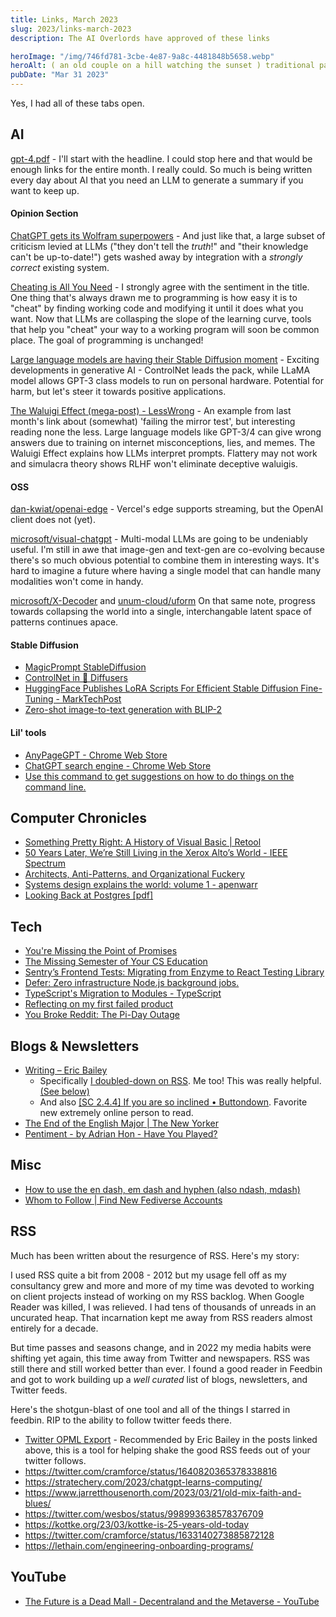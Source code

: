 ```yaml
---
title: Links, March 2023
slug: 2023/links-march-2023
description: The AI Overlords have approved of these links

heroImage: "/img/746fd781-3cbe-4e87-9a8c-4481848b5658.webp"
heroAlt: ( an old couple on a hill watching the sunset ) traditional painting style muted colors by Vincent van Gogh Tilt Shift, Cinestill 800T 35mm. best of flickr. by artist laurie greasley. - Stable Diffusion v1.5
pubDate: "Mar 31 2023"
---
```


Yes, I had all of these tabs open.

## AI

[gpt-4.pdf](https://cdn.openai.com/papers/gpt-4.pdf) - I'll start with the headline. I could stop here and that would be enough links for the entire month. I really could. So much is being written every day about AI that you need an LLM to generate a summary if you want to keep up.

#### Opinion Section

[ChatGPT gets its Wolfram superpowers](https://writings.stephenwolfram.com/2023/03/chatgpt-gets-its-wolfram-superpowers/) - And just like that, a large subset of criticism levied at LLMs ("they don't tell the _truth_!" and "their knowledge can't be up-to-date!") gets washed away by integration with a _strongly correct_ existing system.

[Cheating is All You Need](https://about.sourcegraph.com/blog/cheating-is-all-you-need) - I strongly agree with the sentiment in the title. One thing that's always drawn me to programming is how easy it is to "cheat" by finding working code and modifying it until it does what you want. Now that LLMs are collasping the slope of the learning curve, tools that help you "cheat" your way to a working program will soon be common place. The goal of programming is unchanged!

[Large language models are having their Stable Diffusion moment](https://simonwillison.net/2023/Mar/11/llama/) - Exciting developments in generative AI - ControlNet leads the pack, while LLaMA model allows GPT-3 class models to run on personal hardware. Potential for harm, but let's steer it towards positive applications.

[The Waluigi Effect (mega-post) - LessWrong](https://www.lesswrong.com/posts/D7PumeYTDPfBTp3i7/the-waluigi-effect-mega-post) - An example from last month's link about (somewhat) 'failing the mirror test', but interesting reading none the less. Large language models like GPT-3/4 can give wrong answers due to training on internet misconceptions, lies, and memes. The Waluigi Effect explains how LLMs interpret prompts. Flattery may not work and simulacra theory shows RLHF won't eliminate deceptive waluigis.

#### OSS

[dan-kwiat/openai-edge](https://github.com/dan-kwiat/openai-edge) - Vercel's edge supports streaming, but the OpenAI client does not (yet).

[microsoft/visual-chatgpt](https://github.com/microsoft/visual-chatgpt) - Multi-modal LLMs are going to be undeniably useful. I'm still in awe that image-gen and text-gen are co-evolving because there's so much obvious potential to combine them in interesting ways. It's hard to imagine a future where having a single model that can handle many modalities won't come in handy.

[microsoft/X-Decoder](https://github.com/microsoft/X-Decoder) and [unum-cloud/uform](https://github.com/unum-cloud/uform) On that same note, progress towards collapsing the world into a single, interchangable latent space of patterns continues apace.



#### Stable Diffusion
- [MagicPrompt StableDiffusion](https://huggingface.co/Gustavosta/MagicPrompt-Stable-Diffusion?text=Portrait+of)
- [ControlNet in 🧨 Diffusers](https://huggingface.co/blog/controlnet)
- [HuggingFace Publishes LoRA Scripts For Efficient Stable Diffusion Fine-Tuning - MarkTechPost](https://www.marktechpost.com/2023/02/18/huggingface-publishes-lora-scripts-for-efficient-stable-diffusion-fine-tuning/)
- [Zero-shot image-to-text generation with BLIP-2](https://huggingface.co/blog/blip-2)

#### Lil' tools

- [AnyPageGPT - Chrome Web Store](https://chrome.google.com/webstore/detail/anypagegpt/keelaohbekengdipnogignilgbabhhec)
- [ChatGPT search engine - Chrome Web Store](https://chrome.google.com/webstore/detail/chatgpt-search-engine/copaigionceiijiolkfnbgpcnkeclhhd/related)
- [Use this command to get suggestions on how to do things on the command line.](https://gist.github.com/spullara/0fc3e88150f66179017b9aa1758d49d2)


## Computer Chronicles
* [Something Pretty Right: A History of Visual Basic | Retool](https://retool.com/visual-basic/)
* [50 Years Later, We’re Still Living in the Xerox Alto’s World - IEEE Spectrum](https://spectrum.ieee.org/xerox-alto)
* [Architects, Anti-Patterns, and Organizational Fuckery](https://charity.wtf/2023/03/09/architects-anti-patterns-and-organizational-fuckery/)
* [Systems design explains the world: volume 1 - apenwarr](https://apenwarr.ca/log/20201227)
* [Looking Back at Postgres [pdf]](https://arxiv.org/pdf/1901.01973.pdf)

## Tech
* [You're Missing the Point of Promises](https://blog.domenic.me/youre-missing-the-point-of-promises/)
* [The Missing Semester of Your CS Education](https://missing.csail.mit.edu/)
* [Sentry’s Frontend Tests: Migrating from Enzyme to React Testing Library](https://blog.sentry.io/2023/02/23/sentrys-frontend-tests-migrating-from-enzyme-to-react-testing-library/)
* [Defer: Zero infrastructure Node.js background jobs.](https://docs.defer.run/platform/executions/)
* [TypeScript's Migration to Modules - TypeScript](https://devblogs.microsoft.com/typescript/typescripts-migration-to-modules/)
* [Reflecting on my first failed product](https://mcarter.me/posts/my-first-failed-product)
* [You Broke Reddit: The Pi-Day Outage](https://www.reddit.com/r/RedditEng/comments/11xx5o0/you_broke_reddit_the_piday_outage/)


## Blogs & Newsletters

* [Writing – Eric Bailey](https://ericwbailey.design/published/)
  * Specifically [I doubled-down on RSS](https://ericwbailey.website/published/i-doubled-down-on-rss/). Me too! This was really helpful. [(See below)](#rss)
  * And also [[SC 2.4.4] If you are so inclined • Buttondown](https://buttondown.email/ericwbailey/archive/sc-244/). Favorite new extremely online person to read.
* [The End of the English Major | The New Yorker](https://www.newyorker.com/magazine/2023/03/06/the-end-of-the-english-major)
* [Pentiment - by Adrian Hon - Have You Played?](https://adrianhon.substack.com/p/pentiment)

## Misc
* [How to use the en dash, em dash and hyphen (also ndash, mdash)](https://www.punctuationmatters.com/en-dash-em-dash-hyphen/)
* [Whom to Follow | Find New Fediverse Accounts](https://whomtofollow.com/?account=sambreed%40mastodon.social)

<a name="rss"></a>
## RSS

Much has been written about the resurgence of RSS. Here's my story:

I used RSS quite a bit from 2008 - 2012 but my usage fell off as my consultancy grew and more and more of my time was devoted to working on client projects instead of working on my RSS backlog. When Google Reader was killed, I was relieved. I had tens of thousands of unreads in an uncurated heap. That incarnation kept me away from RSS readers almost entirely for a decade.

But time passes and seasons change, and in 2022 my media habits were shifting yet again, this time away from Twitter and newspapers. RSS was still there and still worked better than ever. I found a good reader in Feedbin and got to work building up a _well curated_ list of blogs, newsletters, and Twitter feeds.

Here's the shotgun-blast of one tool and all of the things I starred in feedbin. RIP to the ability to follow twitter feeds there.

* [Twitter OPML Export](https://opml.glitch.me/) - Recommended by Eric Bailey in the posts linked above, this is a tool for helping shake the good RSS feeds out of your twitter follows.
* https://twitter.com/cramforce/status/1640820365378338816
* https://stratechery.com/2023/chatgpt-learns-computing/
* https://www.jarretthousenorth.com/2023/03/21/old-mix-faith-and-blues/
* https://twitter.com/wesbos/status/998993638578376709
* https://kottke.org/23/03/kottke-is-25-years-old-today
* https://twitter.com/cramforce/status/1633140273885872128
* https://lethain.com/engineering-onboarding-programs/

## YouTube
* [The Future is a Dead Mall - Decentraland and the Metaverse - YouTube](https://www.youtube.com/watch?v=EiZhdpLXZ8Q)

